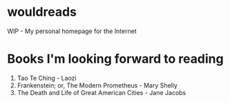 # wouldreads

WIP - 
My personal homepage for the Internet 

# Books I'm looking forward to reading

1. Tao Te Ching - Laozi
2. Frankenstein; or, The Modern Prometheus - Mary Shelly
3. The Death and Life of Great American Cities - Jane Jacobs
